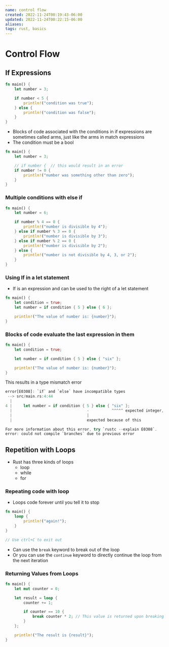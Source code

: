 ```yaml
---
name: control flow
created: 2022-11-24T00:19:43-06:00
updated: 2022-11-24T00:22:15-06:00
aliases: 
tags: rust, basics
---
```

# Control Flow

## If Expressions

```rust
fn main() {
    let number = 3;

    if number < 5 {
        println!("condition was true");
    } else {
        println!("condition was false");
    }
}
```

- Blocks of code associated with the conditions in if expressions are sometimes called arms, just like the arms in match expressions
- The condition must be a bool

```rust
fn main() {
    let number = 3;

	// if number {  // this would result in an error
    if number != 0 {
        println!("number was something other than zero");
    }
}
```

### Multiple conditions with else if

```rust
fn main() {
    let number = 6;

    if number % 4 == 0 {
        println!("number is divisible by 4");
    } else if number % 3 == 0 {
        println!("number is divisible by 3");
    } else if number % 2 == 0 {
        println!("number is divisible by 2");
    } else {
        println!("number is not divisible by 4, 3, or 2");
    }
}
```

### Using If in a let statement

- If is an expression and can be used to the right of a let statement
```rust
fn main() {
    let condition = true;
    let number = if condition { 5 } else { 6 };

    println!("The value of number is: {number}");
}

```

### Blocks of code evaluate the last expression in them

```rust
fn main() {
    let condition = true;

    let number = if condition { 5 } else { "six" };

    println!("The value of number is: {number}");
}
```

This results in a type mismatch error

```rust
error[E0308]: `if` and `else` have incompatible types
 --> src/main.rs:4:44
  |
4 |     let number = if condition { 5 } else { "six" };
  |                                 -          ^^^^^ expected integer, found `&str`
  |                                 |
  |                                 expected because of this

For more information about this error, try `rustc --explain E0308`.
error: could not compile `branches` due to previous error
```

## Repetition with Loops

- Rust has three kinds of loops
	- loop
	- while
	- for

### Repeating code with loop

- Loops code forever until you tell it to stop

```rust
fn main() {
	loop {
		println!("again!");
	}
}

// Use ctrl+C to exit out
```

- Can use the `break` keyword to break out of the loop
- Or you can use the `continue` keyword to directly continue the loop from the next iteration

### Returning Values from Loops

```rust
fn main() {
    let mut counter = 0;

    let result = loop {
        counter += 1;

        if counter == 10 {
            break counter * 2; // This value is returned upon breaking out of the loop
        }
    };

    println!("The result is {result}");
}

```

